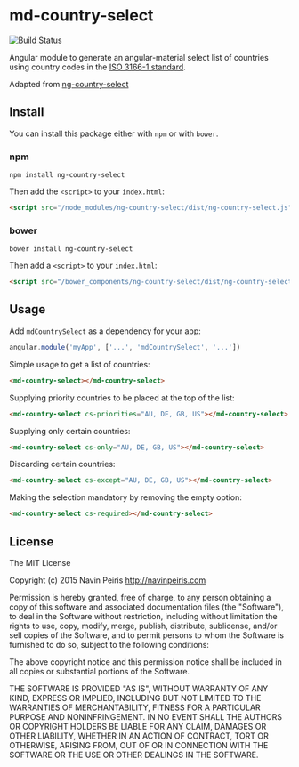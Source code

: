 # md-country-select

[![Build Status](https://travis-ci.org/davidhavard/md-country-select.svg?branch=master)](https://travis-ci.org/davidhavard/md-country-select)

Angular module to generate an angular-material select list of countries using country codes in the
[ISO 3166-1 standard](https://en.wikipedia.org/wiki/ISO_3166-1).

Adapted from [ng-country-select](https://github.com/navinpeiris/ng-country-select)

## Install

You can install this package either with `npm` or with `bower`.

### npm

```shell
npm install ng-country-select
```

Then add the `<script>` to your `index.html`:

```html
<script src="/node_modules/ng-country-select/dist/ng-country-select.js"></script>
```

### bower

```shell
bower install ng-country-select
```

Then add a `<script>` to your `index.html`:

```html
<script src="/bower_components/ng-country-select/dist/ng-country-select.js"></script>
```

## Usage

Add `mdCountrySelect` as a dependency for your app:

```javascript
angular.module('myApp', ['...', 'mdCountrySelect', '...'])
```

Simple usage to get a list of countries:

```html
<md-country-select></md-country-select>
```

Supplying priority countries to be placed at the top of the list:

```html
<md-country-select cs-priorities="AU, DE, GB, US"></md-country-select>
```

Supplying only certain countries:

```html
<md-country-select cs-only="AU, DE, GB, US"></md-country-select>
```

Discarding certain countries:

```html
<md-country-select cs-except="AU, DE, GB, US"></md-country-select>
```

Making the selection mandatory by removing the empty option:

```html
<md-country-select cs-required></md-country-select>
```

## License

The MIT License

Copyright (c) 2015 Navin Peiris http://navinpeiris.com

Permission is hereby granted, free of charge, to any person obtaining a copy
of this software and associated documentation files (the "Software"), to deal
in the Software without restriction, including without limitation the rights
to use, copy, modify, merge, publish, distribute, sublicense, and/or sell
copies of the Software, and to permit persons to whom the Software is
furnished to do so, subject to the following conditions:

The above copyright notice and this permission notice shall be included in
all copies or substantial portions of the Software.

THE SOFTWARE IS PROVIDED "AS IS", WITHOUT WARRANTY OF ANY KIND, EXPRESS OR
IMPLIED, INCLUDING BUT NOT LIMITED TO THE WARRANTIES OF MERCHANTABILITY,
FITNESS FOR A PARTICULAR PURPOSE AND NONINFRINGEMENT. IN NO EVENT SHALL THE
AUTHORS OR COPYRIGHT HOLDERS BE LIABLE FOR ANY CLAIM, DAMAGES OR OTHER
LIABILITY, WHETHER IN AN ACTION OF CONTRACT, TORT OR OTHERWISE, ARISING FROM,
OUT OF OR IN CONNECTION WITH THE SOFTWARE OR THE USE OR OTHER DEALINGS IN
THE SOFTWARE.
